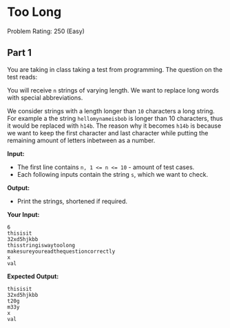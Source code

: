 # Too Long
Problem Rating: 250 (Easy)

## Part 1
You are taking in class taking a test from programming. The question on the test reads:

You will receive `n` strings of varying length. We want to replace long words with special abbreviations.

We consider strings with a length longer than `10` characters a long string. For example a the string `hellomynameisbob` is longer than 10 characters, thus it would be replaced with `h14b`. The reason why it becomes `h14b` is because we want to keep the first character and last character while putting the remaining amount of letters inbetween as a number.

**Input:**
- The first line contains `n, 1 <= n <= 10` - amount of test cases.
- Each following inputs contain the string `s`, which we want to check.


**Output:**
- Print the strings, shortened if required.

**Your Input:**
```
6
thisisit
32xd5hjkbb
thisstringiswaytoolong
makesureyoureadthequestioncorrectly
x
val
```

**Expected Output:**
```
thisisit
32xd5hjkbb
t20g
m33y
x
val
```